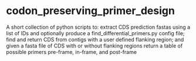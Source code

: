 # codon_preserving_primer_design
A short collection of python scripts to: extract CDS prediction fastas using a list of IDs and optionally produce a find_differential_primers.py config file; find and return CDS from contigs with a user defined flanking region; and given a fasta file of CDS with or without flanking regions return a table of possible primers pre-frame, in-frame, and post-frame
